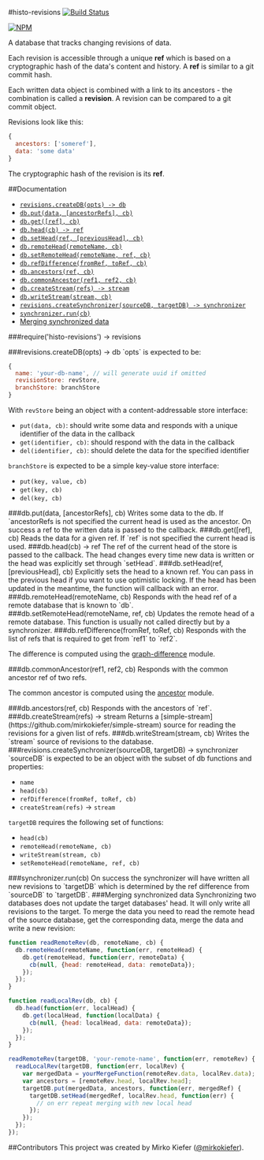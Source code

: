 #histo-revisions
[![Build Status](https://travis-ci.org/mirkokiefer/histo-revisions.png?branch=master)](https://travis-ci.org/mirkokiefer/histo-revisions)

[![NPM](https://nodei.co/npm/histo-revisions.png)](https://nodei.co/npm/histo-revisions/)

A database that tracks changing revisions of data.

Each revision is accessible through a unique **ref** which is based on a cryptographic hash of the data's content and history.
A **ref** is similar to a git commit hash.

Each written data object is combined with a link to its ancestors - the combination is called a **revision**.
A revision can be compared to a git commit object.

Revisions look like this:

``` js
{
  ancestors: ['someref'],
  data: 'some data'
}
```

The cryptographic hash of the revision is its **ref**.

##Documentation

- [`revisions.createDB(opts) -> db`](#createDB)
- [`db.put(data, [ancestorRefs], cb)`](#put)
- [`db.get([ref], cb)`](#get)
- [`db.head(cb) -> ref`](#head)
- [`db.setHead(ref, [previousHead], cb)`](#setHead)
- [`db.remoteHead(remoteName, cb)`](#remoteHead)
- [`db.setRemoteHead(remoteName, ref, cb)`](#setRemoteName)
- [`db.refDifference(fromRef, toRef, cb)`](#refDifference)
- [`db.ancestors(ref, cb)`](#ancestors)
- [`db.commonAncestor(ref1, ref2, cb)`](#commonAncestor)
- [`db.createStream(refs) -> stream`](#createStream)
- [`db.writeStream(stream, cb)`](#writeStream)
- [`revisions.createSynchronizer(sourceDB, targetDB) -> synchronizer`](#createSynchronizer)
- [`synchronizer.run(cb)`](#syncRun)
- [Merging synchronized data](#merging)

###require('histo-revisions') -> revisions

<a name="createDB" />
###revisions.createDB(opts) -> db
`opts` is expected to be:

``` js
{
  name: 'your-db-name', // will generate uuid if omitted
  revisionStore: revStore,
  branchStore: branchStore
}
```

With `revStore` being an object with a content-addressable store interface:

- `put(data, cb)`: should write some data and responds with a unique identifier of the data in the callback
- `get(identifier, cb)`: should respond with the data in the callback
- `del(identifier, cb)`: should delete the data for the specified identifier

`branchStore` is expected to be a simple key-value store interface:

- `put(key, value, cb)`
- `get(key, cb)`
- `del(key, cb)`

<a name="put" />
###db.put(data, [ancestorRefs], cb)
Writes some data to the db. If `ancestorRefs is not specified the current head is used as the ancestor.
On success a ref to the written data is passed to the callback.

<a name="get" />
###db.get([ref], cb)
Reads the data for a given ref. If `ref` is not specified the current head is used.

<a name="head" />
###db.head(cb) -> ref
The ref of the current head of the store is passed to the callback.
The head changes every time new data is written or the head was explicitly set through `setHead`.

<a name="setHead" />
###db.setHead(ref, [previousHead], cb)
Explicitly sets the head to a known ref.
You can pass in the previous head if you want to use optimistic locking. If the head has been updated in the meantime, the function will callback with an error.

<a name="remoteHead" />
###db.remoteHead(remoteName, cb)
Responds with the head ref of a remote database that is known to `db`.

<a name="setRemoteHead" />
###db.setRemoteHead(remoteName, ref, cb)
Updates the remote head of a remote database.
This function is usually not called directly but by a synchronizer.

<a name="refDifference" />
###db.refDifference(fromRef, toRef, cb)
Responds with the list of refs that is required to get from `ref1` to `ref2`.

The difference is computed using the [graph-difference](https://github.com/mirkokiefer/graph-difference) module.

<a name="commonAncestor" />
###db.commonAncestor(ref1, ref2, cb)
Responds with the common ancestor ref of two refs.

The common ancestor is computed using the [ancestor](https://github.com/mirkokiefer/ancestor) module.

<a name="ancestors" />
###db.ancestors(ref, cb)
Responds with the ancestors of `ref`.

<a name="createStream" />
###db.createStream(refs) -> stream
Returns a [simple-stream](https://github.com/mirkokiefer/simple-stream) source for reading the revisions for a given list of refs.

<a name="writeStream" />
###db.writeStream(stream, cb)
Writes the `stream` source of revisions to the database.

<a name="createSynchronizer" />
###revisions.createSynchronizer(sourceDB, targetDB) -> synchronizer
`sourceDB` is expected to be an object with the subset of db functions and properties:

- `name`
- `head(cb)`
- `refDifference(fromRef, toRef, cb)`
- `createStream(refs)` -> `stream`

`targetDB` requires the following set of functions:

- `head(cb)`
- `remoteHead(remoteName, cb)`
- `writeStream(stream, cb)`
- `setRemoteHead(remoteName, ref, cb)`

<a name="syncRun" />
###synchronizer.run(cb)
On success the synchronizer will have written all new revisions to `targetDB` which is determined by the ref difference from `sourceDB` to `targetDB`.

<a name="merging" />
###Merging synchronized data
Synchronizing two databases does not update the target databases' head.
It will only write all revisions to the target.
To merge the data you need to read the remote head of the source database, get the corresponding data, merge the data and write a new revision:

``` js
function readRemoteRev(db, remoteName, cb) {
  db.remoteHead(remoteName, function(err, remoteHead) {
    db.get(remoteHead, function(err, remoteData) {
      cb(null, {head: remoteHead, data: remoteData});
    });
  });
}

function readLocalRev(db, cb) {
  db.head(function(err, localHead) {
    db.get(localHead, function(localData) {
      cb(null, {head: localHead, data: remoteData});
    });
  });
}

readRemoteRev(targetDB, 'your-remote-name', function(err, remoteRev) {
  readLocalRev(targetDB, function(err, localRev) {
    var mergedData = yourMergeFunction(remoteRev.data, localRev.data);
    var ancestors = [remoteRev.head, localRev.head];
    targetDB.put(mergedData, ancestors, function(err, mergedRef) {
      targetDB.setHead(mergedRef, localRev.head, function(err) {
        // on err repeat merging with new local head
      });
    });
  });
});
```

##Contributors
This project was created by Mirko Kiefer ([@mirkokiefer](https://github.com/mirkokiefer)).
